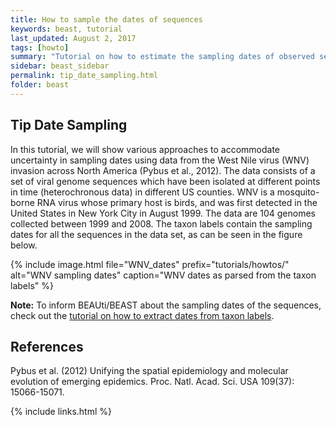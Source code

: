 ```yaml
---
title: How to sample the dates of sequences
keywords: beast, tutorial
last_updated: August 2, 2017
tags: [howto]
summary: "Tutorial on how to estimate the sampling dates of observed sequences."
sidebar: beast_sidebar
permalink: tip_date_sampling.html
folder: beast
---
```


## Tip Date Sampling

In this tutorial, we will show various approaches to accommodate uncertainty in sampling dates using data from the West Nile virus (WNV) invasion across North America (Pybus et al., 2012). 
The data consists of a set of viral genome sequences which have been isolated at different points in time (heterochronous data) in different US counties. 
WNV is a mosquito-borne RNA virus whose primary host is birds, and was first detected in the United States in New York City in August 1999. 
The data are 104 genomes collected between 1999 and 2008.
The taxon labels contain the sampling dates for all the sequences in the data set, as can be seen in the figure below.

{% include image.html file="WNV_dates" prefix="tutorials/howtos/" alt="WNV sampling dates" caption="WNV dates as parsed from the taxon labels" %}

**Note:** To inform BEAUti/BEAST about the sampling dates of the sequences, check out the [tutorial on how to extract dates from taxon labels](tip_dates).



## References

Pybus et al. (2012) Unifying the spatial epidemiology and molecular evolution of emerging epidemics. Proc. Natl. Acad. Sci. USA 109(37): 15066-15071.

{% include links.html %}
